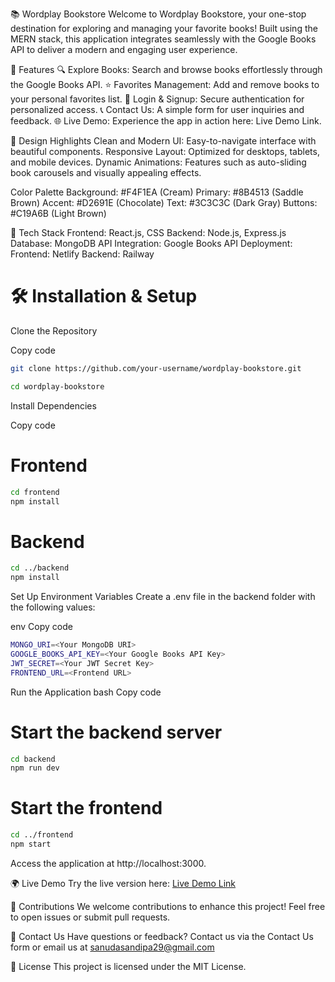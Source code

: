 📚 Wordplay Bookstore
Welcome to Wordplay Bookstore, your one-stop destination for exploring and managing your favorite books! Built using the MERN stack, this application integrates seamlessly with the Google Books API to deliver a modern and engaging user experience.

🌟 Features
🔍 Explore Books: Search and browse books effortlessly through the Google Books API.
⭐ Favorites Management: Add and remove books to your personal favorites list.
🔑 Login & Signup: Secure authentication for personalized access.
📞 Contact Us: A simple form for user inquiries and feedback.
🌐 Live Demo: Experience the app in action here: Live Demo Link.

🎨 Design Highlights
Clean and Modern UI: Easy-to-navigate interface with beautiful components.
Responsive Layout: Optimized for desktops, tablets, and mobile devices.
Dynamic Animations: Features such as auto-sliding book carousels and visually appealing effects.

Color Palette
Background: #F4F1EA (Cream)
Primary: #8B4513 (Saddle Brown)
Accent: #D2691E (Chocolate)
Text: #3C3C3C (Dark Gray)
Buttons: #C19A6B (Light Brown)

🚀 Tech Stack
Frontend: React.js, CSS
Backend: Node.js, Express.js
Database: MongoDB
API Integration: Google Books API
Deployment:
Frontend: Netlify
Backend: Railway

# 🛠️ Installation & Setup
Clone the Repository

Copy code
```bash
git clone https://github.com/your-username/wordplay-bookstore.git
```
```bash
cd wordplay-bookstore
```  
Install Dependencies

Copy code
# Frontend 
```bash
cd frontend  
npm install  
```

# Backend  
```bash
cd ../backend  
npm install
```
Set Up Environment Variables
Create a .env file in the backend folder with the following values:

env
Copy code
```bash
MONGO_URI=<Your MongoDB URI>  
GOOGLE_BOOKS_API_KEY=<Your Google Books API Key>  
JWT_SECRET=<Your JWT Secret Key>  
FRONTEND_URL=<Frontend URL>
```
Run the Application
bash
Copy code
# Start the backend server 
```bash
cd backend  
npm run dev  
```
# Start the frontend  
```bash
cd ../frontend  
npm start
```
Access the application at http://localhost:3000.

🌍 Live Demo
Try the live version here: [Live Demo Link](https://frontend-production-73ba.up.railway.app/)

🤝 Contributions
We welcome contributions to enhance this project! Feel free to open issues or submit pull requests.

📧 Contact Us
Have questions or feedback? Contact us via the Contact Us form or email us at sanudasandipa29@gmail.com

📜 License
This project is licensed under the MIT License.

